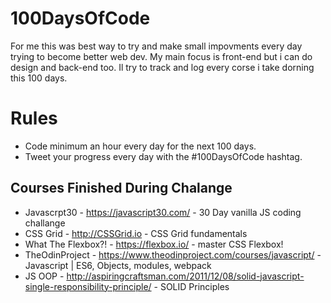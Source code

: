 # 100DaysOfCode

For me this was best way to try and make small impovments every day trying to become better web dev. My main focus is front-end but i can do design and back-end too.
Il try to track and log every corse i take dorning this 100 days.


# Rules

+ Code minimum an hour every day for the next 100 days.
+ Tweet your progress every day with the #100DaysOfCode hashtag.

## Courses Finished During Chalange
+ Javascrpt30 - https://javascript30.com/ - 30 Day vanilla JS coding challange
+ CSS Grid - http://CSSGrid.io - CSS Grid fundamentals
+ What The Flexbox?! - https://flexbox.io/ - master CSS Flexbox!
+ TheOdinProject - https://www.theodinproject.com/courses/javascript/ - Javascript | ES6, Objects, modules, webpack
+ JS OOP - http://aspiringcraftsman.com/2011/12/08/solid-javascript-single-responsibility-principle/ - SOLID Principles
